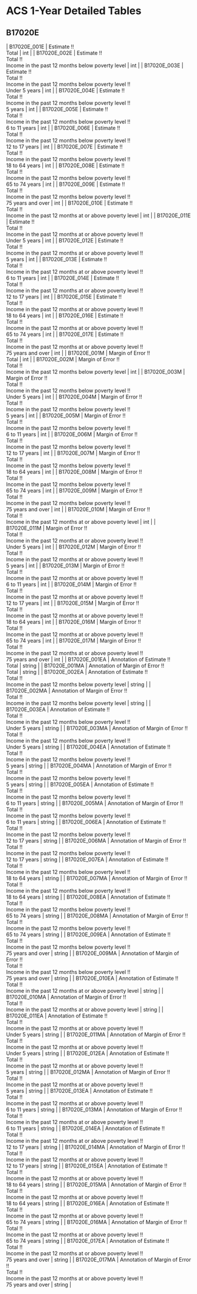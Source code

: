 # ACS 1-Year Detailed Tables

## B17020E

| B17020E_001E | Estimate !!<br>Total | int |
| B17020E_002E | Estimate !!<br>Total !!<br>Income in the past 12 months below poverty level | int |
| B17020E_003E | Estimate !!<br>Total !!<br>Income in the past 12 months below poverty level !!<br>Under 5 years | int |
| B17020E_004E | Estimate !!<br>Total !!<br>Income in the past 12 months below poverty level !!<br>5 years | int |
| B17020E_005E | Estimate !!<br>Total !!<br>Income in the past 12 months below poverty level !!<br>6 to 11 years | int |
| B17020E_006E | Estimate !!<br>Total !!<br>Income in the past 12 months below poverty level !!<br>12 to 17 years | int |
| B17020E_007E | Estimate !!<br>Total !!<br>Income in the past 12 months below poverty level !!<br>18 to 64 years | int |
| B17020E_008E | Estimate !!<br>Total !!<br>Income in the past 12 months below poverty level !!<br>65 to 74 years | int |
| B17020E_009E | Estimate !!<br>Total !!<br>Income in the past 12 months below poverty level !!<br>75 years and over | int |
| B17020E_010E | Estimate !!<br>Total !!<br>Income in the past 12 months at or above poverty level | int |
| B17020E_011E | Estimate !!<br>Total !!<br>Income in the past 12 months at or above poverty level !!<br>Under 5 years | int |
| B17020E_012E | Estimate !!<br>Total !!<br>Income in the past 12 months at or above poverty level !!<br>5 years | int |
| B17020E_013E | Estimate !!<br>Total !!<br>Income in the past 12 months at or above poverty level !!<br>6 to 11 years | int |
| B17020E_014E | Estimate !!<br>Total !!<br>Income in the past 12 months at or above poverty level !!<br>12 to 17 years | int |
| B17020E_015E | Estimate !!<br>Total !!<br>Income in the past 12 months at or above poverty level !!<br>18 to 64 years | int |
| B17020E_016E | Estimate !!<br>Total !!<br>Income in the past 12 months at or above poverty level !!<br>65 to 74 years | int |
| B17020E_017E | Estimate !!<br>Total !!<br>Income in the past 12 months at or above poverty level !!<br>75 years and over | int |
| B17020E_001M | Margin of Error !!<br>Total | int |
| B17020E_002M | Margin of Error !!<br>Total !!<br>Income in the past 12 months below poverty level | int |
| B17020E_003M | Margin of Error !!<br>Total !!<br>Income in the past 12 months below poverty level !!<br>Under 5 years | int |
| B17020E_004M | Margin of Error !!<br>Total !!<br>Income in the past 12 months below poverty level !!<br>5 years | int |
| B17020E_005M | Margin of Error !!<br>Total !!<br>Income in the past 12 months below poverty level !!<br>6 to 11 years | int |
| B17020E_006M | Margin of Error !!<br>Total !!<br>Income in the past 12 months below poverty level !!<br>12 to 17 years | int |
| B17020E_007M | Margin of Error !!<br>Total !!<br>Income in the past 12 months below poverty level !!<br>18 to 64 years | int |
| B17020E_008M | Margin of Error !!<br>Total !!<br>Income in the past 12 months below poverty level !!<br>65 to 74 years | int |
| B17020E_009M | Margin of Error !!<br>Total !!<br>Income in the past 12 months below poverty level !!<br>75 years and over | int |
| B17020E_010M | Margin of Error !!<br>Total !!<br>Income in the past 12 months at or above poverty level | int |
| B17020E_011M | Margin of Error !!<br>Total !!<br>Income in the past 12 months at or above poverty level !!<br>Under 5 years | int |
| B17020E_012M | Margin of Error !!<br>Total !!<br>Income in the past 12 months at or above poverty level !!<br>5 years | int |
| B17020E_013M | Margin of Error !!<br>Total !!<br>Income in the past 12 months at or above poverty level !!<br>6 to 11 years | int |
| B17020E_014M | Margin of Error !!<br>Total !!<br>Income in the past 12 months at or above poverty level !!<br>12 to 17 years | int |
| B17020E_015M | Margin of Error !!<br>Total !!<br>Income in the past 12 months at or above poverty level !!<br>18 to 64 years | int |
| B17020E_016M | Margin of Error !!<br>Total !!<br>Income in the past 12 months at or above poverty level !!<br>65 to 74 years | int |
| B17020E_017M | Margin of Error !!<br>Total !!<br>Income in the past 12 months at or above poverty level !!<br>75 years and over | int |
| B17020E_001EA | Annotation of Estimate !!<br>Total | string |
| B17020E_001MA | Annotation of Margin of Error !!<br>Total | string |
| B17020E_002EA | Annotation of Estimate !!<br>Total !!<br>Income in the past 12 months below poverty level | string |
| B17020E_002MA | Annotation of Margin of Error !!<br>Total !!<br>Income in the past 12 months below poverty level | string |
| B17020E_003EA | Annotation of Estimate !!<br>Total !!<br>Income in the past 12 months below poverty level !!<br>Under 5 years | string |
| B17020E_003MA | Annotation of Margin of Error !!<br>Total !!<br>Income in the past 12 months below poverty level !!<br>Under 5 years | string |
| B17020E_004EA | Annotation of Estimate !!<br>Total !!<br>Income in the past 12 months below poverty level !!<br>5 years | string |
| B17020E_004MA | Annotation of Margin of Error !!<br>Total !!<br>Income in the past 12 months below poverty level !!<br>5 years | string |
| B17020E_005EA | Annotation of Estimate !!<br>Total !!<br>Income in the past 12 months below poverty level !!<br>6 to 11 years | string |
| B17020E_005MA | Annotation of Margin of Error !!<br>Total !!<br>Income in the past 12 months below poverty level !!<br>6 to 11 years | string |
| B17020E_006EA | Annotation of Estimate !!<br>Total !!<br>Income in the past 12 months below poverty level !!<br>12 to 17 years | string |
| B17020E_006MA | Annotation of Margin of Error !!<br>Total !!<br>Income in the past 12 months below poverty level !!<br>12 to 17 years | string |
| B17020E_007EA | Annotation of Estimate !!<br>Total !!<br>Income in the past 12 months below poverty level !!<br>18 to 64 years | string |
| B17020E_007MA | Annotation of Margin of Error !!<br>Total !!<br>Income in the past 12 months below poverty level !!<br>18 to 64 years | string |
| B17020E_008EA | Annotation of Estimate !!<br>Total !!<br>Income in the past 12 months below poverty level !!<br>65 to 74 years | string |
| B17020E_008MA | Annotation of Margin of Error !!<br>Total !!<br>Income in the past 12 months below poverty level !!<br>65 to 74 years | string |
| B17020E_009EA | Annotation of Estimate !!<br>Total !!<br>Income in the past 12 months below poverty level !!<br>75 years and over | string |
| B17020E_009MA | Annotation of Margin of Error !!<br>Total !!<br>Income in the past 12 months below poverty level !!<br>75 years and over | string |
| B17020E_010EA | Annotation of Estimate !!<br>Total !!<br>Income in the past 12 months at or above poverty level | string |
| B17020E_010MA | Annotation of Margin of Error !!<br>Total !!<br>Income in the past 12 months at or above poverty level | string |
| B17020E_011EA | Annotation of Estimate !!<br>Total !!<br>Income in the past 12 months at or above poverty level !!<br>Under 5 years | string |
| B17020E_011MA | Annotation of Margin of Error !!<br>Total !!<br>Income in the past 12 months at or above poverty level !!<br>Under 5 years | string |
| B17020E_012EA | Annotation of Estimate !!<br>Total !!<br>Income in the past 12 months at or above poverty level !!<br>5 years | string |
| B17020E_012MA | Annotation of Margin of Error !!<br>Total !!<br>Income in the past 12 months at or above poverty level !!<br>5 years | string |
| B17020E_013EA | Annotation of Estimate !!<br>Total !!<br>Income in the past 12 months at or above poverty level !!<br>6 to 11 years | string |
| B17020E_013MA | Annotation of Margin of Error !!<br>Total !!<br>Income in the past 12 months at or above poverty level !!<br>6 to 11 years | string |
| B17020E_014EA | Annotation of Estimate !!<br>Total !!<br>Income in the past 12 months at or above poverty level !!<br>12 to 17 years | string |
| B17020E_014MA | Annotation of Margin of Error !!<br>Total !!<br>Income in the past 12 months at or above poverty level !!<br>12 to 17 years | string |
| B17020E_015EA | Annotation of Estimate !!<br>Total !!<br>Income in the past 12 months at or above poverty level !!<br>18 to 64 years | string |
| B17020E_015MA | Annotation of Margin of Error !!<br>Total !!<br>Income in the past 12 months at or above poverty level !!<br>18 to 64 years | string |
| B17020E_016EA | Annotation of Estimate !!<br>Total !!<br>Income in the past 12 months at or above poverty level !!<br>65 to 74 years | string |
| B17020E_016MA | Annotation of Margin of Error !!<br>Total !!<br>Income in the past 12 months at or above poverty level !!<br>65 to 74 years | string |
| B17020E_017EA | Annotation of Estimate !!<br>Total !!<br>Income in the past 12 months at or above poverty level !!<br>75 years and over | string |
| B17020E_017MA | Annotation of Margin of Error !!<br>Total !!<br>Income in the past 12 months at or above poverty level !!<br>75 years and over | string |

